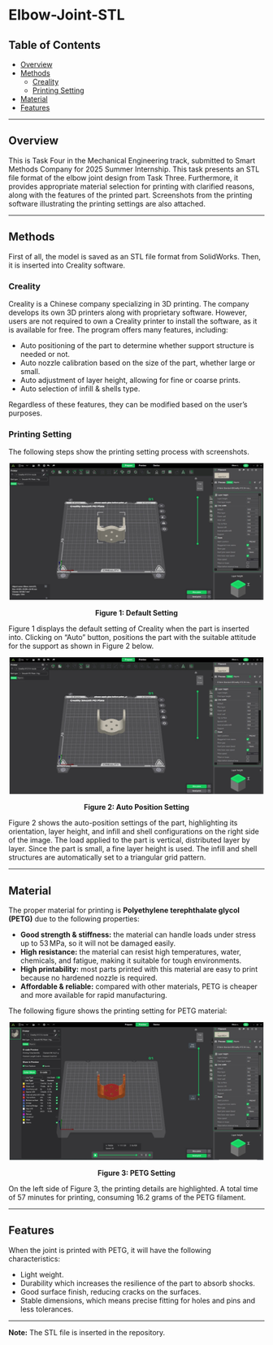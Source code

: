 # Elbow-Joint-STL

## Table of Contents
- [Overview](#overview)
- [Methods](#methods)
  - [Creality](#creality)
  - [Printing Setting](#printing-setting)
- [Material](#material)
- [Features](#features)

---

## Overview

This is Task Four in the Mechanical Engineering track, submitted to Smart Methods Company for 2025 Summer Internship. This task presents an STL file format of the elbow joint design from Task Three. Furthermore, it provides appropriate material selection for printing with clarified reasons, along with the features of the printed part. Screenshots from the printing software illustrating the printing settings are also attached.

---

## Methods

First of all, the model is saved as an STL file format from SolidWorks. Then, it is inserted into Creality software. 

### Creality

Creality is a Chinese company specializing in 3D printing. The company develops its own 3D printers along with proprietary software. However, users are not required to own a Creality printer to install the software, as it is available for free. The program offers many features, including:  

- Auto positioning of the part to determine whether support structure is needed or not.  
- Auto nozzle calibration based on the size of the part, whether large or small.  
- Auto adjustment of layer height, allowing for fine or coarse prints.  
- Auto selection of infill & shells type.  

Regardless of these features, they can be modified based on the user’s purposes. 

### Printing Setting

The following steps show the printing setting process with screenshots.

<p align="center">
  <img src="Defualt Setting .jpg" alt="Default Setting" width="500"/>
</p>
<p align="center"><b>Figure 1: Default Setting</b></p>

Figure 1 displays the default setting of Creality when the part is inserted into. Clicking on “Auto” button, positions the part with the suitable attitude for the support as shown in Figure 2 below.

<p align="center">
  <img src="Auto Setting .jpg" alt="Auto Position Setting" width="500"/>
</p>
<p align="center"><b>Figure 2: Auto Position Setting</b></p>

Figure 2 shows the auto-position settings of the part, highlighting its orientation, layer height, and infill and shell configurations on the right side of the image. The load applied to the part is vertical, distributed layer by layer. Since the part is small, a fine layer height is used. The infill and shell structures are automatically set to a triangular grid pattern.

---

## Material

The proper material for printing is **Polyethylene terephthalate glycol (PETG)** due to the following properties:  

- **Good strength & stiffness:** the material can handle loads under stress up to 53 MPa, so it will not be damaged easily.  
- **High resistance:** the material can resist high temperatures, water, chemicals, and fatigue, making it suitable for tough environments.  
- **High printability:** most parts printed with this material are easy to print because no hardened nozzle is required.  
- **Affordable & reliable:** compared with other materials, PETG is cheaper and more available for rapid manufacturing.  

The following figure shows the printing setting for PETG material:

<p align="center">
  <img src="Hyper PETG.jpg" alt="PETG Setting" width="500"/>
</p>
<p align="center"><b>Figure 3: PETG Setting</b></p>

On the left side of Figure 3, the printing details are highlighted. A total time of 57 minutes for printing, consuming 16.2 grams of the PETG filament.

---

## Features

When the joint is printed with PETG, it will have the following characteristics:

- Light weight.  
- Durability which increases the resilience of the part to absorb shocks.  
- Good surface finish, reducing cracks on the surfaces.  
- Stable dimensions, which means precise fitting for holes and pins and less tolerances.  

---

**Note:** The STL file is inserted in the repository.
